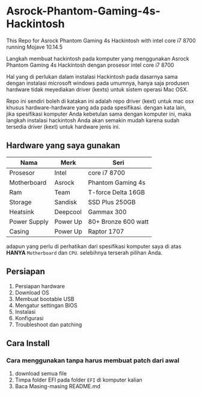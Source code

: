 # Asrock-Phantom-Gaming-4s-Hackintosh
This Repo for Asrock Phantom Gaming 4s Hackintosh with intel core i7 8700 running Mojave 10.14.5

Langkah membuat hackintosh pada komputer yang menggunakan Asrock Phantom Gaming 4s Hackintosh dengan prosesor intel core i7 8700

Hal yang di perlukan dalam instalasi Hackintosh pada dasarnya sama dengan instalasi microsoft windows pada umumnya, hanya saja produsen hardware tidak meyediakan driver (kexts) untuk sistem operasi Mac OSX.

Repo ini sendiri boleh di katakan ini adalah repo driver (kext) untuk mac osx khusus hardware-hardware yang ada pada spesifikasi. dengan kata lain, jika spesifikasi komputer Anda kebetulan sama dengan komputer ini, maka langkah instalasi hackintosh Anda akan semakin mudah karena sudah tersedia driver (kext) untuk hardware jenis ini.


## Hardware yang saya gunakan

Nama                | Merk               | Seri
--------------------|--------------------|--------------------
Prosesor            | Intel              | core i7 8700
Motherboard         | Asrock             | Phantom Gaming 4s
Ram                 | Team               | T-force Delta 16GB
Storage             | Sandisk            | SSD Plus 250GB
Heatsink            | Deepcool           | Gammax 300
Power Supply        | Power Up           | 80+ Bronze 600 watt
Casing              | Power Up           | Raptor 1707

adapun yang perlu di perhatikan dari spesifikasi komputer saya di atas **HANYA** `Motherboard` dan `CPU`. selebihnya terserah pilihan Anda.

## Persiapan
1. Persiapan hardware
2. Download OS
3. Membuat bootable USB
4. Mengatur settingan BIOS
5. Instalasi
6. Konfigurasi
7. Troubleshoot dan patching

## Cara Install
### Cara menggunakan tanpa harus membuat patch dari awal
1. download semua file
2. Timpa folder EFI pada folder `EFI` di komputer kalian
3. Baca Masing-masing README.md
